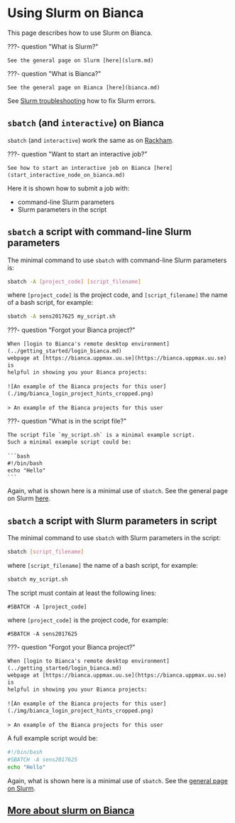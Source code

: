 # Using Slurm on Bianca

This page describes how to use Slurm on Bianca.

???- question "What is Slurm?"

    See the general page on Slurm [here](slurm.md)

???- question "What is Bianca?"

    See the general page on Bianca [here](bianca.md)

See [Slurm troubleshooting](slurm_troubleshooting.md)
how to fix Slurm errors.

## `sbatch` (and `interactive`) on Bianca

`sbatch` (and `interactive`) work the same as on [Rackham](rackham.md).

???- question "Want to start an interactive job?"

    See how to start an interactive job on Bianca [here](start_interactive_node_on_bianca.md)

Here it is shown how to submit a job with:

- command-line Slurm parameters
- Slurm parameters in the script

## `sbatch` a script with command-line Slurm parameters

The minimal command to use `sbatch` with command-line Slurm parameters is:

``` bash
sbatch -A [project_code] [script_filename]
```

where `[project_code]` is the project code, and `[script_filename]`
the name of a bash script, for example:

``` bash
sbatch -A sens2017625 my_script.sh
```

???- question "Forgot your Bianca project?"

    When [login to Bianca's remote desktop environment](../getting_started/login_bianca.md)
    webpage at [https://bianca.uppmax.uu.se](https://bianca.uppmax.uu.se) is
    helpful in showing you your Bianca projects:

    ![An example of the Bianca projects for this user](./img/bianca_login_project_hints_cropped.png)

    > An example of the Bianca projects for this user

???- question "What is in the script file?"

    The script file `my_script.sh` is a minimal example script.
    Such a minimal example script could be:

    ```bash
    #!/bin/bash
    echo "Hello"
    ```

Again, what is shown here is a minimal use of `sbatch`.
See the general page on Slurm [here](slurm.md).

## `sbatch` a script with Slurm parameters in script

The minimal command to use `sbatch` with Slurm parameters in the script:

``` bash
sbatch [script_filename]
```

where `[script_filename]` the name of a bash script, for example:

``` bash
sbatch my_script.sh
```

The script must contain at least the following lines:

```text
#SBATCH -A [project_code]
```

where `[project_code]` is the project code, for example:

```text
#SBATCH -A sens2017625
```

???- question "Forgot your Bianca project?"

    When [login to Bianca's remote desktop environment](../getting_started/login_bianca.md)
    webpage at [https://bianca.uppmax.uu.se](https://bianca.uppmax.uu.se) is
    helpful in showing you your Bianca projects:

    ![An example of the Bianca projects for this user](./img/bianca_login_project_hints_cropped.png)

    > An example of the Bianca projects for this user

A full example script would be:

```bash
#!/bin/bash
#SBATCH -A sens2017625
echo "Hello"
```

Again, what is shown here is a minimal use of `sbatch`.
See the [general page on Slurm](slurm.md).

## [More about slurm on Bianca](slurm_on_bianca_details.md)
